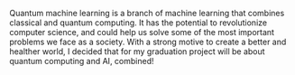  Quantum machine learning is a branch of machine learning that combines classical and quantum computing. It has the potential to
 revolutionize computer science, and could help us solve some of the most important problems we face as a society. With a
 strong motive to create a better and healther world, I decided that for my graduation project will be about quantum computing and AI, combined!
